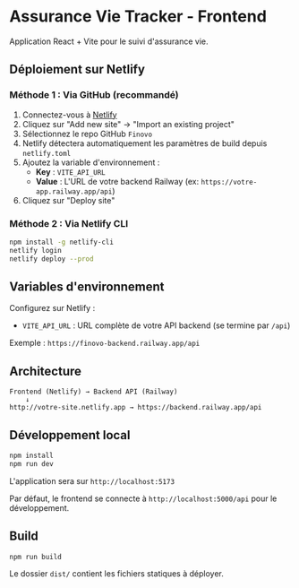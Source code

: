 # Assurance Vie Tracker - Frontend

Application React + Vite pour le suivi d'assurance vie.

## Déploiement sur Netlify

### Méthode 1 : Via GitHub (recommandé)

1. Connectez-vous à [Netlify](https://www.netlify.com)
2. Cliquez sur "Add new site" → "Import an existing project"
3. Sélectionnez le repo GitHub `Finovo`
4. Netlify détectera automatiquement les paramètres de build depuis `netlify.toml`
5. Ajoutez la variable d'environnement :
   - **Key** : `VITE_API_URL`
   - **Value** : L'URL de votre backend Railway (ex: `https://votre-app.railway.app/api`)
6. Cliquez sur "Deploy site"

### Méthode 2 : Via Netlify CLI

```bash
npm install -g netlify-cli
netlify login
netlify deploy --prod
```

## Variables d'environnement

Configurez sur Netlify :

- `VITE_API_URL` : URL complète de votre API backend (se termine par `/api`)

Exemple : `https://finovo-backend.railway.app/api`

## Architecture

```
Frontend (Netlify) → Backend API (Railway)
    ↓
http://votre-site.netlify.app → https://backend.railway.app/api
```

## Développement local

```bash
npm install
npm run dev
```

L'application sera sur `http://localhost:5173`

Par défaut, le frontend se connecte à `http://localhost:5000/api` pour le développement.

## Build

```bash
npm run build
```

Le dossier `dist/` contient les fichiers statiques à déployer.


